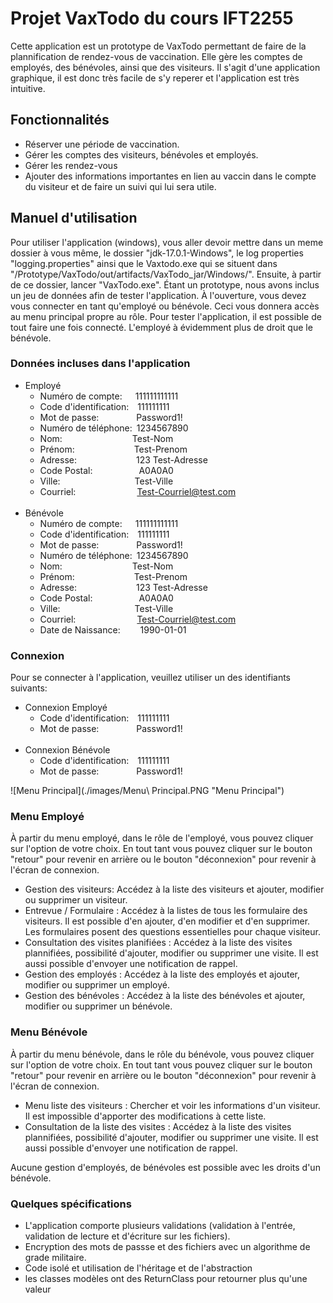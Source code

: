 # Projet VaxTodo du cours IFT2255

Cette application est un prototype de VaxTodo permettant de faire de la plannification de rendez-vous de vaccination.
Elle gère les comptes de employés, des bénévoles, ainsi que des visiteurs.
Il s'agit d'une application graphique, il est donc très facile de s'y reperer et l'application est très intuitive.


## Fonctionnalités

- Réserver une période de vaccination.
- Gérer les comptes des visiteurs, bénévoles et employés.
- Gérer les rendez-vous
- Ajouter des informations importantes en lien au vaccin dans le compte du visiteur et de faire un suivi qui lui sera utile.

## Manuel d'utilisation

Pour utiliser l'application (windows), vous aller devoir mettre dans un meme dossier à vous même, le dossier "jdk-17.0.1-Windows", 
le log properties "logging.properties" ainsi que le Vaxtodo.exe qui se situent dans  "/Prototype/VaxTodo/out/artifacts/VaxTodo_jar/Windows/".
Ensuite, à partir de ce dossier, lancer "VaxTodo.exe".
Étant un prototype, nous avons inclus un jeu de données afin de tester l'application.
À l'ouverture, vous devez vous connecter en tant qu'employé ou bénévole. Ceci vous donnera accès
au menu principal propre au rôle. Pour tester l'application, il est possible de tout faire une fois connecté. L'employé à évidemment plus de droit que le bénévole.

### Données incluses dans l'application

- Employé
    - Numéro de compte:&emsp;&ensp;111111111111
    - Code d'identification:&emsp;111111111
    - Mot de passe: &emsp;&emsp;&emsp;&emsp;Password1!
    - Numéro de téléphone:&ensp;1234567890
    - Nom:&emsp;&emsp;&emsp;&emsp;&emsp;&emsp;&emsp;&emsp;Test-Nom
    - Prénom: &emsp;&emsp;&emsp;&emsp;&emsp;&emsp;&ensp;Test-Prenom
    - Adresse: &emsp;&emsp;&emsp;&emsp;&emsp;&emsp;&ensp;123 Test-Adresse
    - Code Postal: &emsp;&emsp;&emsp;&emsp;&emsp;A0A0A0
    - Ville:&emsp;&emsp;&emsp;&emsp;&emsp;&emsp;&emsp;&emsp;&ensp;Test-Ville
    - Courriel:&emsp;&emsp;&emsp;&emsp;&emsp;&emsp;&emsp;Test-Courriel@test.com
<br/><br/>
- Bénévole
    - Numéro de compte:&emsp;&ensp;111111111111
    - Code d'identification:&emsp;111111111
    - Mot de passe: &emsp;&emsp;&emsp;&emsp;Password1!
    - Numéro de téléphone:&ensp;1234567890
    - Nom:&emsp;&emsp;&emsp;&emsp;&emsp;&emsp;&emsp;&emsp;Test-Nom
    - Prénom: &emsp;&emsp;&emsp;&emsp;&emsp;&emsp;&ensp;Test-Prenom
    - Adresse: &emsp;&emsp;&emsp;&emsp;&emsp;&emsp;&ensp;123 Test-Adresse
    - Code Postal: &emsp;&emsp;&emsp;&emsp;&emsp;A0A0A0
    - Ville:&emsp;&emsp;&emsp;&emsp;&emsp;&emsp;&emsp;&emsp;&ensp;Test-Ville
    - Courriel:&emsp;&emsp;&emsp;&emsp;&emsp;&emsp;&emsp;Test-Courriel@test.com
    - Date de Naissance: &emsp;&emsp;1990-01-01

### Connexion

Pour se connecter à l'application, veuillez utiliser un des identifiants suivants:

- Connexion Employé
    - Code d'identification:&emsp;111111111
    - Mot de passe: &emsp;&emsp;&emsp;&emsp;Password1!
<br/><br/>
- Connexion Bénévole
    - Code d'identification:&emsp;111111111
    - Mot de passe: &emsp;&emsp;&emsp;&emsp;Password1!

![Menu Principal](./images/Menu\ Principal.PNG "Menu Principal")

### Menu Employé

À partir du menu employé, dans le rôle de l'employé, vous pouvez cliquer sur l'option de votre choix.
En tout tant vous pouvez cliquer sur le bouton "retour" pour revenir en arrière ou le bouton "déconnexion" pour revenir à l'écran de connexion.

- Gestion des visiteurs: Accédez à la liste des visiteurs et ajouter, modifier ou supprimer un visiteur.
- Entrevue / Formulaire : Accédez à la listes de tous les formulaire des visiteurs. Il est possible d'en ajouter, d'en modifier et d'en supprimer. Les formulaires posent des questions essentielles pour chaque visiteur.
- Consultation des visites planifiées : Accédez à la liste des visites plannifiées, possibilité d'ajouter, modifier ou supprimer une visite. Il est aussi possible d'envoyer une notification de rappel.
- Gestion des employés : Accédez à la liste des employés et ajouter, modifier ou supprimer un employé.
- Gestion des bénévoles : Accédez à la liste des bénévoles et ajouter, modifier ou supprimer un bénévole.

### Menu Bénévole

À partir du menu bénévole, dans le rôle du bénévole, vous pouvez cliquer sur l'option de votre choix.
En tout tant vous pouvez cliquer sur le bouton "retour" pour revenir en arrière ou le bouton "déconnexion" pour revenir à l'écran de connexion.

- Menu liste des visiteurs : Chercher et voir les informations d'un visiteur. Il est impossible d'apporter des modifications à cette liste.
- Consultation de la liste des visites : Accédez à la liste des visites plannifiées, possibilité d'ajouter, modifier ou supprimer une visite. Il est aussi possible d'envoyer une notification de rappel.

Aucune gestion d'employés, de bénévoles est possible avec les droits d'un bénévole.

### Quelques spécifications

- L'application comporte plusieurs validations (validation à l'entrée, validation de lecture et d'écriture sur les fichiers).
- Encryption des mots de passse et des fichiers avec un algorithme de grade militaire.
- Code isolé et utilisation de l'héritage et de l'abstraction
- les classes modèles ont des ReturnClass pour retourner plus qu'une valeur
